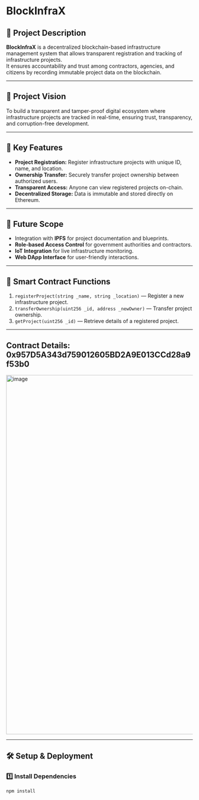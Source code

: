 # BlockInfraX

## 🧭 Project Description
**BlockInfraX** is a decentralized blockchain-based infrastructure management system that allows transparent registration and tracking of infrastructure projects.  
It ensures accountability and trust among contractors, agencies, and citizens by recording immutable project data on the blockchain.

---

## 🎯 Project Vision
To build a transparent and tamper-proof digital ecosystem where infrastructure projects are tracked in real-time, ensuring trust, transparency, and corruption-free development.

---

## 🚀 Key Features
- **Project Registration:** Register infrastructure projects with unique ID, name, and location.
- **Ownership Transfer:** Securely transfer project ownership between authorized users.
- **Transparent Access:** Anyone can view registered projects on-chain.
- **Decentralized Storage:** Data is immutable and stored directly on Ethereum.

---

## 🔮 Future Scope
- Integration with **IPFS** for project documentation and blueprints.
- **Role-based Access Control** for government authorities and contractors.
- **IoT Integration** for live infrastructure monitoring.
- **Web DApp Interface** for user-friendly interactions.

---

## 🧠 Smart Contract Functions
1. `registerProject(string _name, string _location)` — Register a new infrastructure project.  
2. `transferOwnership(uint256 _id, address _newOwner)` — Transfer project ownership.  
3. `getProject(uint256 _id)` — Retrieve details of a registered project.  

---

## Contract Details: 0x957D5A343d759012605BD2A9E013CCd28a9f53b0
<img width="1919" height="968" alt="image" src="https://github.com/user-attachments/assets/1f8885b4-faf9-4adb-b48a-fdffd4946ab7" />

---

## 🛠️ Setup & Deployment

### 1️⃣ Install Dependencies
```bash
npm install
